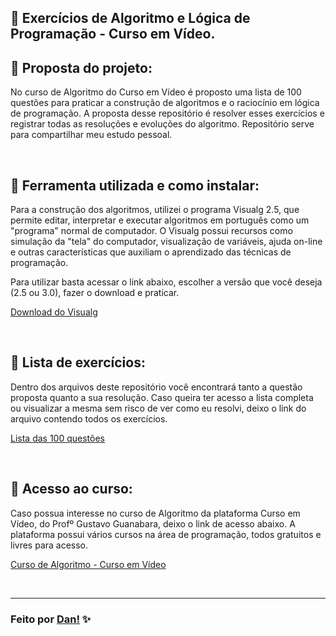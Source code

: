 ## 👾 Exercícios de Algoritmo e Lógica de Programação - Curso em Vídeo. <br>

## 📌 Proposta do projeto:

No curso de Algoritmo do Curso em Vídeo é proposto uma lista de 100 questões para praticar a construção de algoritmos e o raciocínio em lógica de programação.
A proposta desse repositório é resolver esses exercícios e registrar todas as resoluções e evoluções do algoritmo. 
Repositório serve para compartilhar meu estudo pessoal.

<br>

## 📌 Ferramenta utilizada e como instalar:

Para a construção dos algoritmos, utilizei o programa Visualg 2.5, que permite editar, interpretar e executar algoritmos em português como um "programa" normal de computador.
O Visualg possui recursos como simulação da "tela" do computador, visualização de variáveis, ajuda on-line e outras características que auxiliam o aprendizado das técnicas de programação.

Para utilizar basta acessar o link abaixo, escolher a versão que você deseja (2.5 ou 3.0), fazer o download e praticar.

[Download do Visualg](https://dicasdeprogramacao.com.br/download-visualg/)

<br>

## 📌 Lista de exercícios:

Dentro dos arquivos deste repositório você encontrará tanto a questão proposta quanto a sua resolução. Caso queira ter acesso a lista completa ou visualizar a mesma sem risco de ver como eu resolvi, deixo o link do arquivo contendo todos os exercícios.

[Lista das 100 questões](https://www.cursoemvideo.com/wp-content/uploads/2020/10/Exerci%CC%81cios-de-Algoritmos-1-100.pdf)

<br>

## 📌 Acesso ao curso:

Caso possua interesse no curso de Algoritmo da plataforma Curso em Vídeo, do Profº Gustavo Guanabara, deixo o link de acesso abaixo. 
A plataforma possui vários cursos na área de programação, todos gratuitos e livres para acesso. 

[Curso de Algoritmo - Curso em Vídeo](https://www.cursoemvideo.com/curso/curso-de-algoritmo/)

<br>

---

### Feito por [Dan!](https://github.com/danvasquesc) ✨
